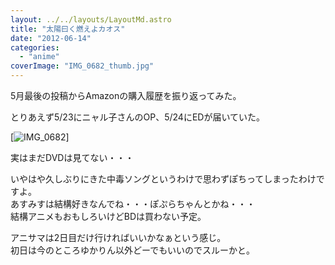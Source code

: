 ```yaml
---
layout: ../../layouts/LayoutMd.astro
title: "太陽曰く燃えよカオス"
date: "2012-06-14"
categories: 
  - "anime"
coverImage: "IMG_0682_thumb.jpg"
---
```


5月最後の投稿からAmazonの購入履歴を振り返ってみた。

とりあえず5/23にニャル子さんのOP、5/24にEDが届いていた。

[![IMG_0682](/archive/images/IMG_0682_thumb.jpg "IMG_0682")]

実はまだDVDは見てない・・・

いやはや久しぶりにきた中毒ソングというわけで思わずぽちってしまったわけですよ。  
あすみすは結構好きなんでね・・・ぽぷらちゃんとかね・・・  
結構アニメもおもしろいけどBDは買わない予定。

アニサマは2日目だけ行ければいいかなぁという感じ。  
初日は今のところゆかりん以外どーでもいいのでスルーかと。
